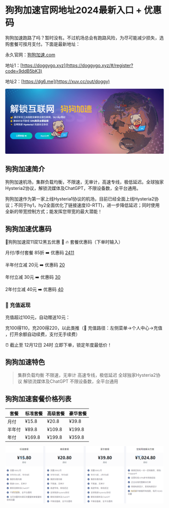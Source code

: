 # 狗狗加速官网地址2024最新入口 + 优惠码

狗狗加速跑路了吗？暂时没有。不过机场总会有跑路风险，为尽可能减少损失，选购套餐可按月支付。下面是最新地址：

永久官网：[狗狗加速.com](https://xuv.cc/out/doggy)

地址1：[https://doggygo.xyz](https://doggygo.xyz/#/register?code=9ddB5bK3)

地址2：[https://dg6.me](https://xuv.cc/out/doggy)

[![狗狗加速机场官网地址](doggy_20240615_094448.png)](https://xuv.cc/out/doggy)

## 狗狗加速简介

狗狗加速机场，集群负载均衡，不限速，无审计，高速专线，极低延迟。全球独家Hysteria2协议，解锁流媒体及ChatGPT，不限设备数，全平台通用。

狗狗加速作为第一家上线Hysteria1协议的机场，目前已经全面上线Hysteria2协议；不同于hy1，hy2全面优化了链接速度(0-RTT)，进一步降低延迟；同时使用全新的带宽控制方式；能发挥您带宽的最大潜能！

## 狗狗加速优惠码

🐶狗狗加速双11双12黑五优惠 🎉 🔥 套餐优惠码（下单时输入）

月付/季付套餐 85折 ➡️ 优惠码 [2411](https://xuv.cc/out/doggy)

半年付立减 20元 ➡️ 优惠码 [20](https://xuv.cc/out/doggy)

年付立减 30元 ➡️ 优惠码 [30](https://xuv.cc/out/doggy)

2年付立减 40元 ➡️ 优惠码 [40](https://xuv.cc/out/doggy)

### 💸 充值返现

充值超过100元，自动赠送10元：

充100得110，充200得220，以此类推（🎁 充值路径：左侧菜单->个人中心->充值 ，打开余额自动续费，支付无手续费）

⏰ 截止至 12月12日 24时 立即下单，锁定年度最低价！

## 狗狗加速特色

> 集群负载均衡
> 不限速，无审计
> 高速专线，极低延迟
> 全球独家Hysteria2协议
> 解锁流媒体及ChatGPT
> 不限设备数，全平台通用

## 狗狗加速套餐价格列表

|套餐|标准套餐|高级套餐|豪华套餐|
|----|----|----|----|
|月付|¥15.8|¥20.8|¥39.8|
|半年付|¥89.8|¥109.8|¥199.8|
|年付|¥169.8|¥199.8|¥359.8|

[![狗狗加速机场套餐价格](doggy_20240615_093924.png)](https://xuv.cc/out/doggy)
